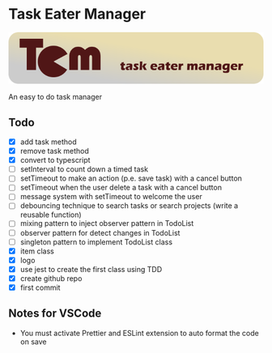 # Task Eater Manager

![Task Eater Manager banner](https://github.com/darellanodev/task-eater-manager/blob/main/img/github_readme/banner.png?raw=true)

An easy to do task manager

## Todo

- [x] add task method
- [x] remove task method
- [x] convert to typescript
- [ ] setInterval to count down a timed task
- [ ] setTimeout to make an action (p.e. save task) with a cancel button
- [ ] setTimeout when the user delete a task with a cancel button
- [ ] message system with setTimeout to welcome the user
- [ ] debouncing technique to search tasks or search projects (write a reusable function)
- [ ] mixing pattern to inject observer pattern in TodoList
- [ ] observer pattern for detect changes in TodoList
- [ ] singleton pattern to implement TodoList class
- [x] item class
- [x] logo
- [x] use jest to create the first class using TDD
- [x] create github repo
- [x] first commit

## Notes for VSCode

- You must activate Prettier and ESLint extension to auto format the code on save
